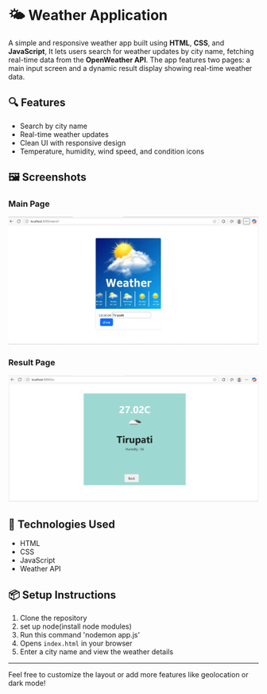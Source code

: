 # 🌤️ Weather Application

A simple and responsive weather app built using **HTML**, **CSS**, and **JavaScript**, It lets users search for weather updates by city name, fetching real-time data from the **OpenWeather API**.
The app features two pages: a main input screen and a dynamic result display showing real-time weather data.

## 🔍 Features
- Search by city name
- Real-time weather updates
- Clean UI with responsive design
- Temperature, humidity, wind speed, and condition icons

## 🖼️ Screenshots

### Main Page
![Main Page](https://raw.githubusercontent.com/sravanthi1061/Weather/main/public/images/main_page.png)

### Result Page
![Result Page](https://raw.githubusercontent.com/sravanthi1061/Weather/main/public/images/weather.png)


## 🚀 Technologies Used
- HTML
- CSS
- JavaScript
- Weather API

## 📦 Setup Instructions
1. Clone the repository
2. set up node(install node modules)
3. Run this command 'nodemon app.js'
4. Opens `index.html` in your browser
5. Enter a city name and view the weather details

---

Feel free to customize the layout or add more features like geolocation or dark mode!
